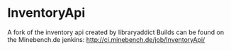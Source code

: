 # InventoryApi
A fork of the inventory api created by libraryaddict
Builds can be found on the Minebench.de jenkins: http://ci.minebench.de/job/InventoryApi/
